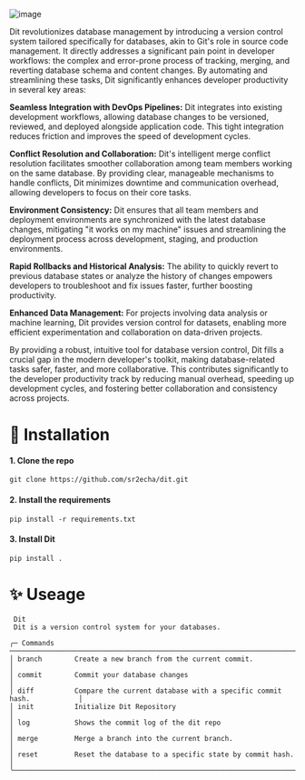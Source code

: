 ![image](https://github.com/sr2echa/dit/assets/65058816/791a94a6-2d97-4f10-9c02-d40f664db196)

Dit revolutionizes database management by introducing a version control system tailored specifically for databases, akin to Git's role in source code management. It directly addresses a significant pain point in developer workflows: the complex and error-prone process of tracking, merging, and reverting database schema and content changes. By automating and streamlining these tasks, Dit significantly enhances developer productivity in several key areas:

**Seamless Integration with DevOps Pipelines:** Dit integrates into existing development workflows, allowing database changes to be versioned, reviewed, and deployed alongside application code. This tight integration reduces friction and improves the speed of development cycles.

**Conflict Resolution and Collaboration:** Dit's intelligent merge conflict resolution facilitates smoother collaboration among team members working on the same database. By providing clear, manageable mechanisms to handle conflicts, Dit minimizes downtime and communication overhead, allowing developers to focus on their core tasks.

**Environment Consistency:** Dit ensures that all team members and deployment environments are synchronized with the latest database changes, mitigating "it works on my machine" issues and streamlining the deployment process across development, staging, and production environments.

**Rapid Rollbacks and Historical Analysis:** The ability to quickly revert to previous database states or analyze the history of changes empowers developers to troubleshoot and fix issues faster, further boosting productivity.

**Enhanced Data Management:** For projects involving data analysis or machine learning, Dit provides version control for datasets, enabling more efficient experimentation and collaboration on data-driven projects.

By providing a robust, intuitive tool for database version control, Dit fills a crucial gap in the modern developer's toolkit, making database-related tasks safer, faster, and more collaborative. This contributes significantly to the developer productivity track by reducing manual overhead, speeding up development cycles, and fostering better collaboration and consistency across projects.

# 🦄 Installation
#### 1. Clone the repo
```
git clone https://github.com/sr2echa/dit.git
```
#### 2. Install the requirements
```
pip install -r requirements.txt
```
#### 3. Install Dit
```
pip install .
```

# ✨ Useage

<samp>

```
 Dit                                                                                  
 Dit is a version control system for your databases.

╭─ Commands ─────────────────────────────────────────────────────────────────────────╮
│ branch        Create a new branch from the current commit.                         │
│ commit        Commit your database changes                                         │
│ diff          Compare the current database with a specific commit hash.            │
│ init          Initialize Dit Repository                                            │
│ log           Shows the commit log of the dit repo                                 │
│ merge         Merge a branch into the current branch.                              │
│ reset         Reset the database to a specific state by commit hash.               │
╰────────────────────────────────────────────────────────────────────────────────────╯
```

</samp>
